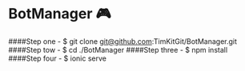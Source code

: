 # BotManager  🎮
####Step one - $ git clone git@github.com:TimKitGit/BotManager.git
####Step tow - $ cd ./BotManager
####Step three - $ npm install
####Step four - $ ionic serve

